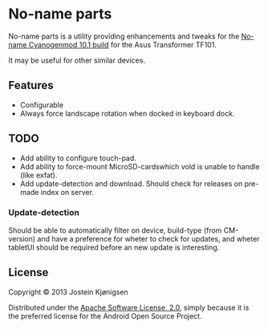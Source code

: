 # No-name parts

No-name parts is a utility providing enhancements and tweaks for the 
[No-name Cyanogenmod 10.1 build](http://forum.xda-developers.com/showthread.php?t=2159089) for
the Asus Transformer TF101.

It may be useful for other similar devices.

## Features

* Configurable
* Always force landscape rotation when docked in keyboard dock.

## TODO

* Add ability to configure touch-pad.
* Add ability to force-mount MicroSD-cardswhich vold is unable to handle (like exfat).
* Add update-detection and download. Should check for releases on pre-made index on server.

### Update-detection

Should be able to automatically filter on device, build-type (from CM-version) and have a
preference for wheter to check for updates, and wheter tabletUI should be required before
an new update is interesting.

## License

Copyright © 2013 Jostein Kjønigsen

Distributed under the [Apache Software License, 2.0](http://www.apache.org/licenses/LICENSE-2.0),
simply because it is the preferred license for the Android Open Source Project.

